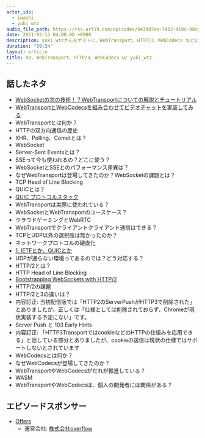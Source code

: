 ```yaml
---
actor_ids:
  - iwashi
  - yuki_wtz
audio_file_path: https://rss.art19.com/episodes/943dd7ee-7462-418c-98c4-4aa0193f9332.mp3
date: 2021-02-13 04:00:00 +0900
description: yuki_wtzさんをゲストに、WebTransport、HTTP/3、WebCodecs などについて語っていただいたエピソードです。
duration: "39:34"
layout: article
title: 43. WebTransport、HTTP/3、WebCodecs w/ yuki_wtz
---
```


## 話したネタ

- [WebSocketの次の技術！？WebTransportについての解説とチュートリアル](https://qiita.com/yuki_uchida/items/d9de148bb2ee418563cf)
- [WebTransportとWebCodecsを組み合わせてビデオチャットを実装してみる](https://qiita.com/yuki_uchida/items/b177ec07ac0379950e58)
- WebTransportとは何か？
- HTTPの双方向通信の歴史
- XHR、Polling、Cometとは？
- WebSocket
- Server-Sent Eventsとは？
- SSEって今も使われるの？どこに使う？
- WebSocketとSSEとのパフォーマンス差異は？
- なぜWebTransportは登場してきたのか？WebSocketの課題とは？
- TCP Head of Line Blocking
- QUICとは？
- [QUIC プロトコルスタック](https://datatracker.ietf.org/meeting/98/materials/slides-98-edu-sessf-quic-tutorial/)
- WebTransportは実際に使われている？
- WebSocketとWebTransportのユースケース？
- クラウドゲーミングとWebRTC
- WebTransportでクライアントクライアント通信はできる？
- TCPとUDP以外の選択肢は無かったのか？
- ネットワークプロトコルの硬直化
- [1. IETFとか、QUICとか](https://fukabori.fm/episode/1)
- UDPが通らない環境ってあるのでは？どう対応する？
- HTTP/2とは？
- HTTP Head of Line Blocking
- [Bootstrapping WebSockets with HTTP/2](https://tools.ietf.org/html/draft-ietf-httpbis-h2-websockets-00)
- HTTP/2の課題
- HTTP/2と3の違いは？
- 内容訂正: 当初配信版では「HTTP2のServerPushがHTTP3で削除された」とありましたが、正しくは「仕様としては削除されておらず、Chromeが現状実装する予定にない」です。
- Server Push と 103 Early Hints
- 内容訂正: 「HTTP3TransportではcookieなどのHTTPの仕組みを応用できる」と話している部分とありましたが、cookieの送信は現状の仕様ではサポートしないとされています
- WebCodecsとは何か？
- なぜWebCodecsが登場してきたのか？
- WebTransportやWebCodecsがだれが推進している？
- WASM
- WebTransportやWebCodecsは、個人の開発者には関係がある？

## エピソードスポンサー

- [Offers](https://offers.jp/) 
  -  運営会社: [株式会社overflow](https://overflow.co.jp/)
